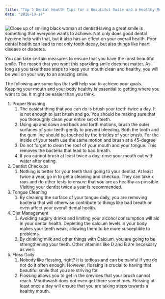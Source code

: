 ```yaml
---
title: "Top 5 Dental Health Tips for a Beautiful Smile and a Healthy Mouth"
date: "2016-10-17"
---
```


![Close up of smiling black woman at dentist](/images/dentist-fairfield-beautiful-smile-healthy-mouth-1-300x158.jpeg)Having a great smile is something that everyone wants to achieve. Not only does good dental hygiene help with that, but it also has an effect on your overall health. Poor dental health can lead to not only tooth decay, but also things like heart disease or diabetes.

You can take certain measures to ensure that you have the most beautiful smile. The reason that you want this sparkling smile does not matter. As long as you take these steps to keep your mouth clean and healthy, you will be well on your way to an amazing smile.

The following are some tips that will help you to achieve your goals. Keeping your mouth and your body healthy is essential to getting where you want to be. It might be easier than you think.

1. Proper Brushing
    1. The easiest thing that you can do is brush your teeth twice a day. It is not enough to just brush and go. You should be making sure that you thoroughly clean your entire set of teeth.
    2. Using up and down and back and forth motions, brush the outer surfaces of your teeth gently to prevent bleeding. Both the tooth and the gum line should be touched by the bristles of your brush. For the inside of your teeth use the same motion and brush at a 45-degree
    3. Do not forget to clean the roof of your mouth and your tongue. This removes the bacteria that lead to bad breath.
    4. If you cannot brush at least twice a day, rinse your mouth out with water after eating.
2. Dentist Checkups
    1. Nothing is better for your teeth than going to your dentist. At least twice a year, go in to get a cleaning and checkup. They can take x rays and do other tests to ensure that you are as healthy as possible. Visiting your dentist twice a year is recommended.
3. Tongue Cleaning
    1. By cleaning the surface of your tongue daily, you are removing bacteria that will otherwise contribute to things like bad breath or even affect your overall dental health.
4. Diet Management
    1. Avoiding sugary drinks and limiting your alcohol consumption will aid in your dental health. Depleting the calcium levels in your body makes your teeth weak, allowing them to be more susceptible to problems.
    2. By drinking milk and other things with Calcium, you are going to be strengthening your teeth. Other vitamins like D and B are necessary as well.
5. Floss Daily
    1. Nobody like flossing, right? It is tedious and can be painful if you do not do it often enough. However, flossing is crucial to having that beautiful smile that you are striving for.
    2. Flossing allows you to get in the crevices that your brush cannot reach. Mouthwash does not even get there sometimes. Flossing at least once a day will ensure that you are taking steps towards a healthy mouth.
